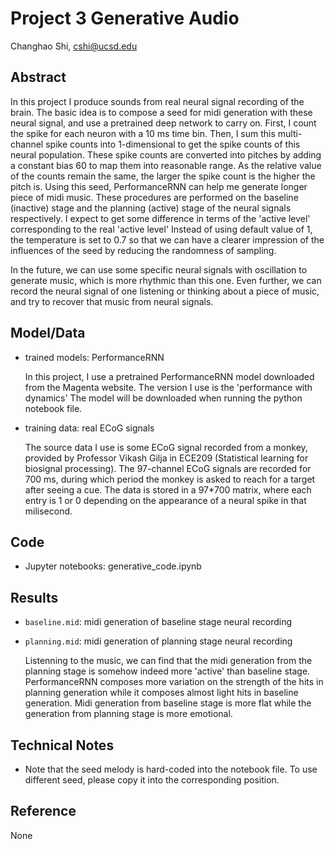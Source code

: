 # Project 3 Generative Audio

Changhao Shi, cshi@ucsd.edu

## Abstract

In this project I produce sounds from real neural signal recording of the brain. 
The basic idea is to compose a seed for midi generation with these neural signal, and use a pretrained deep network to carry on.
First, I count the spike for each neuron with a 10 ms time bin.
Then, I sum this multi-channel spike counts into 1-dimensional to get the spike counts of this neural population.
These spike counts are converted into pitches by adding a constant bias 60 to map them into reasonable range.
As the relative value of the counts remain the same, the larger the spike count is the higher the pitch is.
Using this seed, PerformanceRNN can help me generate longer piece of midi music. 
These procedures are performed on the baseline (inactive) stage and the planning (active) stage of the neural signals respectively.
I expect to get some difference in terms of the 'active level' corresponding to the real 'active level'
Instead of using default value of 1, the temperature is set to 0.7 so that we can have a clearer impression of the influences of the seed by reducing the randomness of sampling.

In the future, we can use some specific neural signals with oscillation to generate music, which is more rhythmic than this one.
Even further, we can record the neural signal of one listening or thinking about a piece of music, and try to recover that music from neural signals.

## Model/Data

- trained models: PerformanceRNN

    In this project, I use a pretrained PerformanceRNN model downloaded from the Magenta website.
    The version I use is the 'performance with dynamics'
    The model will be downloaded when running the python notebook file.

- training data: real ECoG signals

    The source data I use is some ECoG signal recorded from a monkey, provided by Professor Vikash Gilja in ECE209 (Statistical learning for biosignal processing). 
    The 97-channel ECoG signals are recorded for 700 ms, during which period the monkey is asked to reach for a target after seeing a cue.
    The data is stored in a 97*700 matrix, where each entry is 1 or 0 depending on the appearance of a neural spike in that milisecond.

## Code

- Jupyter notebooks: generative_code.ipynb

## Results

- `baseline.mid`: midi generation of baseline stage neural recording
- `planning.mid`: midi generation of planning stage neural recording

    Listenning to the music, we can find that the midi generation from the planning stage is somehow indeed more 'active' than baseline stage.
    PerformanceRNN composes more variation on the strength of the hits in planning generation while it composes almost light hits in baseline generation.
    Midi generation from baseline stage is more flat while the generation from planning stage is more emotional.

## Technical Notes
 
- Note that the seed melody is hard-coded into the notebook file. To use different seed, please copy it into the corresponding position.

## Reference

None
